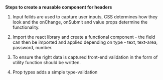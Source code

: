 **Steps to create a reusable component for headers**

1. Input feilds are used to capture user inputs, CSS determines how they look and the onChange, onSubmit and value props determine the functionality.

2. Import the react library and create a functional component - the field can then be imported and applied depending on type - text, text-area, password, number.

3. To ensure the right data is captured front-end validation in the form of utility function should be written.

4. Prop types adds a simple type-validation
